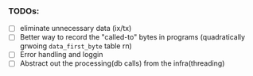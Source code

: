 ### TODOs:

- [ ] eliminate unnecessary data (ix/tx)
- [ ] Better way to record the "called-to" bytes in programs (quadratically grwoing `data_first_byte` table rn)
- [ ] Error handling and loggin
- [ ] Abstract out the processing(db calls) from the infra(threading)